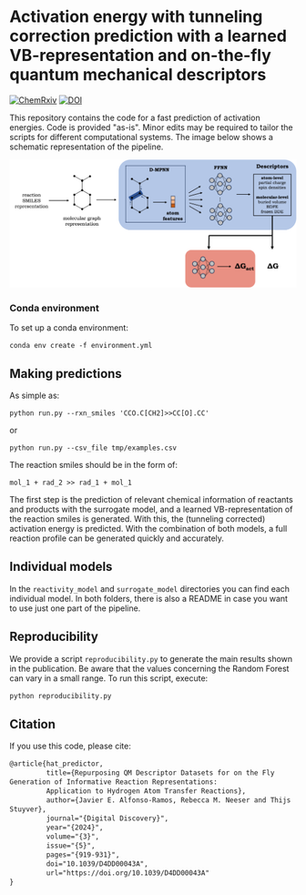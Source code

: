 # Activation energy with tunneling correction prediction with a learned VB-representation and on-the-fly quantum mechanical descriptors

[![ChemRxiv](https://img.shields.io/badge/arXiv-2312.13136-b31b1b.svg)](https://doi.org/10.26434/chemrxiv-2023-2n281)
[![DOI](http://img.shields.io/badge/DOI-10.1039/D4DD00043A-008000.svg)](https://doi.org/10.1039/D4DD00043A)

This repository contains the code for a fast prediction of activation energies. Code is provided "as-is". Minor edits may be required to tailor the scripts for different computational systems. 
The image below shows a schematic representation of the pipeline. 

![](toc.png)

### Conda environment

To set up a conda environment:

```
conda env create -f environment.yml
```

## Making predictions
As simple as:

```
python run.py --rxn_smiles 'CCO.C[CH2]>>CC[O].CC'
```

or

```
python run.py --csv_file tmp/examples.csv
```

The reaction smiles should be in the form of:

```
mol_1 + rad_2 >> rad_1 + mol_1
```

The first step is the prediction of relevant chemical information of reactants and products with the surrogate model, and a
learned VB-representation of the reaction smiles is generated. With this, the (tunneling corrected) activation energy is predicted. With the 
combination of both models, a full reaction profile can be generated quickly and accurately.

## Individual models
In the `reactivity_model` and `surrogate_model` directories you can find each individual model. In both folders, there is also a README in case you want 
to use just one part of the pipeline.

## Reproducibility
We provide a script `reproducibility.py` to generate the main results shown in the publication. Be aware that the values concerning the Random Forest can vary in a small range. To run this script, execute:

```python
python reproducibility.py
```

## Citation
If you use this code, please cite:

```
@article{hat_predictor,
         title={Repurposing QM Descriptor Datasets for on the Fly Generation of Informative Reaction Representations: 
         Application to Hydrogen Atom Transfer Reactions}, 
         author={Javier E. Alfonso-Ramos, Rebecca M. Neeser and Thijs Stuyver},
         journal="{Digital Discovery}",
         year="{2024}",
         volume="{3}",
         issue="{5}",
         pages="{919-931}",
         doi="10.1039/D4DD00043A",
         url="https://doi.org/10.1039/D4DD00043A"
}
```
